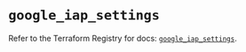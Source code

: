 # `google_iap_settings`

Refer to the Terraform Registry for docs: [`google_iap_settings`](https://registry.terraform.io/providers/hashicorp/google/6.41.0/docs/resources/iap_settings).

